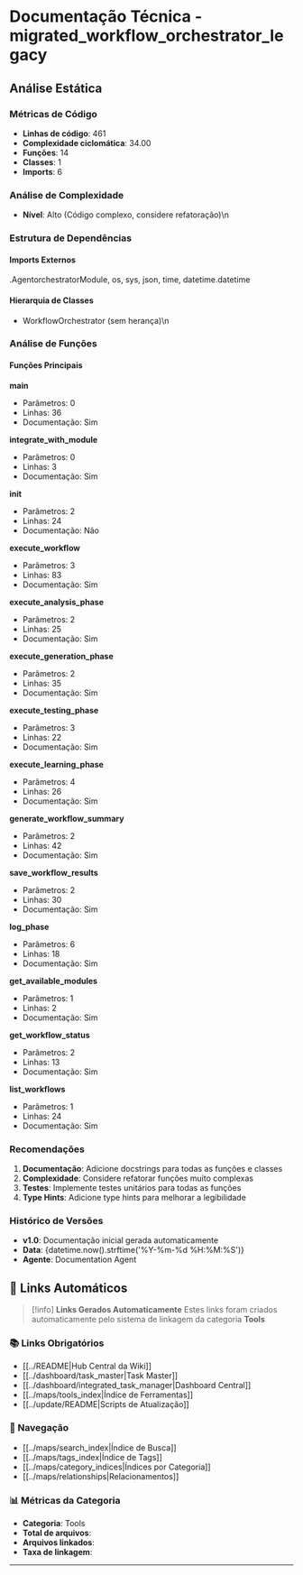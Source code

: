 # Documentação Técnica - migrated_workflow_orchestrator_legacy

## Análise Estática

### Métricas de Código
- **Linhas de código**: 461
- **Complexidade ciclomática**: 34.00
- **Funções**: 14
- **Classes**: 1
- **Imports**: 6

### Análise de Complexidade
- **Nível**: Alto (Código complexo, considere refatoração)\n
### Estrutura de Dependências

#### Imports Externos
.AgentorchestratorModule, os, sys, json, time, datetime.datetime

#### Hierarquia de Classes
- WorkflowOrchestrator (sem herança)\n
### Análise de Funções

#### Funções Principais
**main**
- Parâmetros: 0
- Linhas: 36
- Documentação: Sim

**integrate_with_module**
- Parâmetros: 0
- Linhas: 3
- Documentação: Sim

**__init__**
- Parâmetros: 2
- Linhas: 24
- Documentação: Não

**execute_workflow**
- Parâmetros: 3
- Linhas: 83
- Documentação: Sim

**execute_analysis_phase**
- Parâmetros: 2
- Linhas: 25
- Documentação: Sim

**execute_generation_phase**
- Parâmetros: 2
- Linhas: 35
- Documentação: Sim

**execute_testing_phase**
- Parâmetros: 3
- Linhas: 22
- Documentação: Sim

**execute_learning_phase**
- Parâmetros: 4
- Linhas: 26
- Documentação: Sim

**generate_workflow_summary**
- Parâmetros: 2
- Linhas: 42
- Documentação: Sim

**save_workflow_results**
- Parâmetros: 2
- Linhas: 30
- Documentação: Sim

**log_phase**
- Parâmetros: 6
- Linhas: 18
- Documentação: Sim

**get_available_modules**
- Parâmetros: 1
- Linhas: 2
- Documentação: Sim

**get_workflow_status**
- Parâmetros: 2
- Linhas: 13
- Documentação: Sim

**list_workflows**
- Parâmetros: 1
- Linhas: 24
- Documentação: Sim

### Recomendações

1. **Documentação**: Adicione docstrings para todas as funções e classes
2. **Complexidade**: Considere refatorar funções muito complexas
3. **Testes**: Implemente testes unitários para todas as funções
4. **Type Hints**: Adicione type hints para melhorar a legibilidade

### Histórico de Versões

- **v1.0**: Documentação inicial gerada automaticamente
- **Data**: {datetime.now().strftime('%Y-%m-%d %H:%M:%S')}
- **Agente**: Documentation Agent


## 🔗 **Links Automáticos**

> [!info] **Links Gerados Automaticamente**
> Estes links foram criados automaticamente pelo sistema de linkagem da categoria **Tools**

### **📚 Links Obrigatórios**
- [[../README|Hub Central da Wiki]]
- [[../dashboard/task_master|Task Master]]
- [[../dashboard/integrated_task_manager|Dashboard Central]]
- [[../maps/tools_index|Índice de Ferramentas]]
- [[../update/README|Scripts de Atualização]]

### **🧭 Navegação**
- [[../maps/search_index|Índice de Busca]]
- [[../maps/tags_index|Índice de Tags]]
- [[../maps/category_indices|Índices por Categoria]]
- [[../maps/relationships|Relacionamentos]]

### **📊 Métricas da Categoria**
- **Categoria**: Tools
- **Total de arquivos**: <!-- Contador automático -->
- **Arquivos linkados**: <!-- Contador automático -->
- **Taxa de linkagem**: <!-- Percentual automático -->

---

